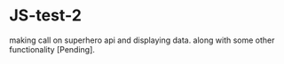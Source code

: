 # JS-test-2
making call on superhero api and displaying data. along with some other functionality [Pending].
